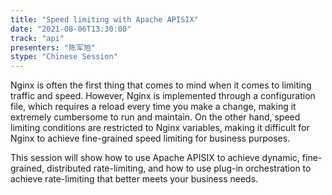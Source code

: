 ```yaml
---
title: "Speed limiting with Apache APISIX"
date: "2021-08-06T13:30:00" 
track: "api"
presenters: "陈军旭"
stype: "Chinese Session"
---
```

Nginx is often the first thing that comes to mind when it comes to limiting traffic and speed. However, Nginx is implemented through a configuration file, which requires a reload every time you make a change, making it extremely cumbersome to run and maintain. On the other hand, speed limiting conditions are restricted to Nginx variables, making it difficult for Nginx to achieve fine-grained speed limiting for business purposes.

This session will show how to use Apache APISIX to achieve dynamic, fine-grained, distributed rate-limiting, and how to use plug-in orchestration to achieve rate-limiting that better meets your business needs.